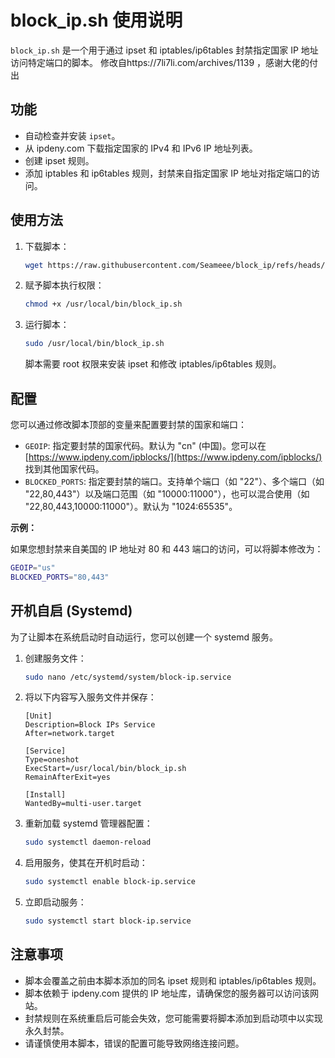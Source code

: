 # block_ip.sh 使用说明

`block_ip.sh` 是一个用于通过 ipset 和 iptables/ip6tables 封禁指定国家 IP 地址访问特定端口的脚本。
修改自https://7li7li.com/archives/1139 ，感谢大佬的付出

## 功能

- 自动检查并安装 `ipset`。
- 从 ipdeny.com 下载指定国家的 IPv4 和 IPv6 IP 地址列表。
- 创建 ipset 规则。
- 添加 iptables 和 ip6tables 规则，封禁来自指定国家 IP 地址对指定端口的访问。

## 使用方法

1.  下载脚本：
    ```bash
    wget https://raw.githubusercontent.com/Seameee/block_ip/refs/heads/master/block_ip.sh -O /usr/local/bin/block_ip.sh
    ```

2.  赋予脚本执行权限：
    ```bash
    chmod +x /usr/local/bin/block_ip.sh
    ```

3.  运行脚本：
    ```bash
    sudo /usr/local/bin/block_ip.sh
    ```
    脚本需要 root 权限来安装 ipset 和修改 iptables/ip6tables 规则。

## 配置

您可以通过修改脚本顶部的变量来配置要封禁的国家和端口：

-   `GEOIP`: 指定要封禁的国家代码。默认为 "cn" (中国)。您可以在 [https://www.ipdeny.com/ipblocks/](https://www.ipdeny.com/ipblocks/) 找到其他国家代码。
-   `BLOCKED_PORTS`: 指定要封禁的端口。支持单个端口（如 "22"）、多个端口（如 "22,80,443"）以及端口范围（如 "10000:11000"），也可以混合使用（如 "22,80,443,10000:11000"）。默认为 "1024:65535"。

**示例：**

如果您想封禁来自美国的 IP 地址对 80 和 443 端口的访问，可以将脚本修改为：

```bash
GEOIP="us"
BLOCKED_PORTS="80,443"
```

## 开机自启 (Systemd)

为了让脚本在系统启动时自动运行，您可以创建一个 systemd 服务。

1.  创建服务文件：
    ```bash
    sudo nano /etc/systemd/system/block-ip.service
    ```

2.  将以下内容写入服务文件并保存：
    ```
    [Unit]
    Description=Block IPs Service
    After=network.target

    [Service]
    Type=oneshot
    ExecStart=/usr/local/bin/block_ip.sh
    RemainAfterExit=yes

    [Install]
    WantedBy=multi-user.target
    ```

3.  重新加载 systemd 管理器配置：
    ```bash
    sudo systemctl daemon-reload
    ```

4.  启用服务，使其在开机时启动：
    ```bash
    sudo systemctl enable block-ip.service
    ```

5.  立即启动服务：
    ```bash
    sudo systemctl start block-ip.service
    ```

## 注意事项

-   脚本会覆盖之前由本脚本添加的同名 ipset 规则和 iptables/ip6tables 规则。
-   脚本依赖于 ipdeny.com 提供的 IP 地址库，请确保您的服务器可以访问该网站。
-   封禁规则在系统重启后可能会失效，您可能需要将脚本添加到启动项中以实现永久封禁。
-   请谨慎使用本脚本，错误的配置可能导致网络连接问题。
